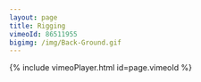 ```yaml
---
layout: page
title: Rigging
vimeoId: 86511955
bigimg: /img/Back-Ground.gif
---
```


{% include vimeoPlayer.html id=page.vimeoId %}